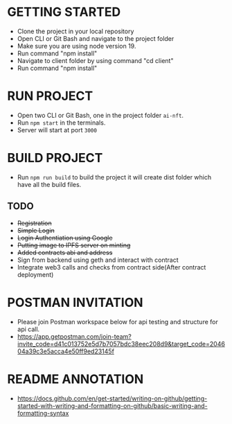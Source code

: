 # GETTING STARTED
- Clone the project in your local repository
- Open CLI or Git Bash and navigate to the project folder 
- Make sure you are using node version 19.
- Run command "npm install"
- Navigate to client folder by using command "cd client"
- Run command "npm install"

# RUN PROJECT
- Open two CLI or Git Bash, one in the project folder `ai-nft`.
- Run `npm start` in the terminals.
- Server will start at port `3000`


# BUILD PROJECT
- Run `npm run build` to build the project it will create dist folder which have all the build files.


## TODO
- <del>Registration<del>
- <del>Simple Login<del>
- <del>Login Authentiation using Google<del>
- <del>Putting image to IPFS server on minting<del>
- <del>Added contracts abi and address<del>
- Sign from backend using geth and interact with contract
- Integrate web3 calls and checks from contract side(After contract deployment)

# POSTMAN INVITATION
- Please join Postman workspace below for api testing and structure for api call.
- https://app.getpostman.com/join-team?invite_code=d41c013752e5d7b7057bdc38eec208d9&target_code=204604a39c3e5acca4e50ff9ed23145f

# README ANNOTATION
- https://docs.github.com/en/get-started/writing-on-github/getting-started-with-writing-and-formatting-on-github/basic-writing-and-formatting-syntax
